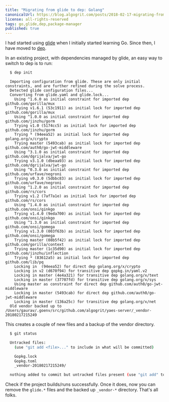 ```yaml
---
title: "Migrating from glide to dep: Golang"
canonicalUrl: https://blog.algogrit.com/posts/2018-02-17-migrating-from-glide-to-dep
license: all-rights-reserved
tags: go,glide,dep,package-manager
published: true
---
```


I had started using [glide][GlidePackage] when I initially started learning Go. Since then, I have moved to [dep][Dep].

In an existing project, with dependencies managed by glide, an easy way to switch to dep is to run:

```bash
  $ dep init
```

```
  Importing configuration from glide. These are only initial constraints, and are further refined during the solve process.
  Detected glide configuration files...
  Converting from glide.yaml and glide.lock...
    Using ^1.6.0 as initial constraint for imported dep github.com/gorilla/mux
    Trying v1.6.1 (53c1911) as initial lock for imported dep github.com/gorilla/mux
    Using ^1.0.0 as initial constraint for imported dep github.com/jinzhu/gorm
    Trying v1.0 (5174cc5) as initial lock for imported dep github.com/jinzhu/gorm
    Trying * (94eea52) as initial lock for imported dep golang.org/x/crypto
    Trying master (5493cab) as initial lock for imported dep github.com/auth0/go-jwt-middleware
    Using ^3.1.0 as initial constraint for imported dep github.com/dgrijalva/jwt-go
    Trying v3.1.0 (dbeaa93) as initial lock for imported dep github.com/dgrijalva/jwt-go
    Using ^0.3.0 as initial constraint for imported dep github.com/urfave/negroni
    Trying v0.3.0 (5dbbc83) as initial lock for imported dep github.com/urfave/negroni
    Using ^1.2.0 as initial constraint for imported dep github.com/rs/cors
    Trying v1.2 (7af7a1e) as initial lock for imported dep github.com/rs/cors
    Using ^1.4.0 as initial constraint for imported dep github.com/onsi/ginkgo
    Trying v1.4.0 (9eda700) as initial lock for imported dep github.com/onsi/ginkgo
    Using ^1.3.0 as initial constraint for imported dep github.com/onsi/gomega
    Trying v1.3.0 (003f63b) as initial lock for imported dep github.com/onsi/gomega
    Trying master (08b5f42) as initial lock for imported dep github.com/gorilla/context
    Trying master (1c35d90) as initial lock for imported dep github.com/jinzhu/inflection
    Trying * (83612a5) as initial lock for imported dep github.com/lib/pq
    Locking in  (94eea52) for direct dep golang.org/x/crypto
    Locking in v2 (d670f94) for transitive dep gopkg.in/yaml.v2
    Locking in master (4e4a321) for transitive dep golang.org/x/text
    Locking in master (37707fd) for transitive dep golang.org/x/sys
    Using master as constraint for direct dep github.com/auth0/go-jwt-middleware
    Locking in master (5493cab) for direct dep github.com/auth0/go-jwt-middleware
    Locking in master (136a25c) for transitive dep golang.org/x/net
  Old vendor backed up to /Users/gaurav/.goenv/src/github.com/algogrit/yaes-server/_vendor-20180217215249
```

This creates a couple of new files and a backup of the vendor directory.

```bash
  $ git status

  Untracked files:
    (use "git add <file>..." to include in what will be committed)

    Gopkg.lock
    Gopkg.toml
    _vendor-20180217215249/

  nothing added to commit but untracked files present (use "git add" to track)
```

Check if the project builds/runs successfully. Once it does, now you can remove the `glide.*` files and the backed up `_vendor-*` directory. That's all folks.


[GlidePackage]: https://glide.sh/
[Dep]: https://github.com/golang/dep

